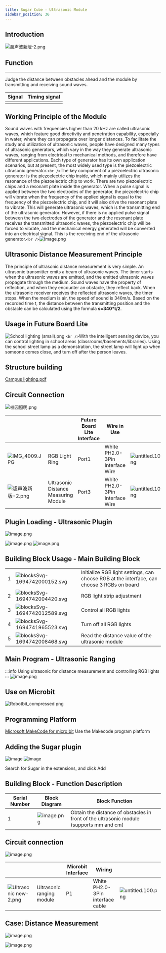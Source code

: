 ```yaml
---
title: Sugar Cube - Ultrasonic Module
sidebar_position: 36
---
```

## Introduction

![超声波新版-2.png](1694661592690-67fa06c3-5a08-4075-983b-4bcebf667a97.png)

## Function

---

Judge the distance between obstacles ahead and the module by transmitting and receiving sound waves.

| **Signal** | Timing signal |
| ---------------- | ------------- |
|                  |               |

## Working Principle of the Module

Sound waves with frequencies higher than 20 kHz are called ultrasonic waves, which feature good directivity and penetration capability, especially in water, where they can propagate over longer distances. To facilitate the study and utilization of ultrasonic waves, people have designed many types of ultrasonic generators, which vary in the way they generate ultrasonic waves, ranging from electrical to mechanical methods, and therefore have different applications. Each type of generator has its own application scenarios, but at present, the most widely used type is the piezoelectric ultrasonic generator.`<br />`The key component of a piezoelectric ultrasonic generator is the piezoelectric chip inside, which mainly utilizes the resonance of the piezoelectric chip to work. There are two piezoelectric chips and a resonant plate inside the generator. When a pulse signal is applied between the two electrodes of the generator, the piezoelectric chip will vibrate when the frequency of the applied signal is equal to the frequency of the piezoelectric chip, and it will also drive the resonant plate to vibrate. This will generate ultrasonic waves, which is the transmitting end of the ultrasonic generator. However, if there is no applied pulse signal between the two electrodes of the generator and the resonant plate receives the transmitted ultrasonic waves, the piezoelectric chip will be forced to vibrate, and the mechanical energy generated will be converted into an electrical signal. This is the receiving end of the ultrasonic generator.`<br />`![image.png](1706860900635-982f319c-fe30-4659-b50b-9ce326da76ac.png)

## **Ultrasonic Distance Measurement Principle**

The principle of ultrasonic distance measurement is very simple. An ultrasonic transmitter emits a beam of ultrasonic waves. The timer starts when the ultrasonic waves are emitted, and the emitted ultrasonic waves propagate through the medium. Sound waves have the property of reflection, and when they encounter an obstacle, they reflect back. When the ultrasonic receiver receives the reflected ultrasonic waves, the timer stops. When the medium is air, the speed of sound is 340m/s. Based on the recorded time t, the distance between the transmitting position and the obstacle can be calculated using the formula **s=340*t/2**.

## Usage in Future Board Lite

![School lighting (small).png](1694672698085-a2be02f2-1af4-43dc-a326-14ef440cbaf7.png) `<br />`With the intelligent sensing device, you can control lighting in school areas (classrooms/basements/libraries). Using the school street lamp as a demonstration, the street lamp will light up when someone comes close, and turn off after the person leaves.

## **Structure building**

[Campus lighting.pdf](https://www.yuque.com/attachments/yuque/0/2024/pdf/488591/1706860548681-cb1e06cf-6439-43b7-92a7-9bf4b30c6c25.pdf)

## Circuit Connection

![校园照明.png](1694744305598-7827dc6c-6cac-4964-8103-5ad749eb47f5.png)

|                                                                           |                                      | Future Board Lite Interface | Wire in Use                     |                                                                           |
| ------------------------------------------------------------------------- | ------------------------------------ | --------------------------- | ------------------------------- | ------------------------------------------------------------------------- |
| ![IMG_4009.JPG](1694743956158-1282f2e1-dc0d-41c0-869c-58bd3e29ecac.jpeg)    | RGB Light Ring                       | Port1                       | White PH2.0-3Pin Interface Wire | ![untitled.100.png](1694663456622-fdd52039-7a0c-451f-96a0-feabdc797516.png) |
| ![超声波新版-2.png](1694661592690-67fa06c3-5a08-4075-983b-4bcebf667a97.png) | Ultrasonic Distance Measuring Module | Port3                       | White PH2.0-3Pin Interface Wire | ![untitled.100.png](1694663456622-fdd52039-7a0c-451f-96a0-feabdc797516.png) |

## Plugin Loading - Ultrasonic Plugin

![image.png](1694741817971-69923e94-5b0c-4b30-a90d-00a6c7313ebf.png)

![image.png](1694741854532-1d37e706-23e9-4264-b151-e55b12e9d054.png)
![image.png](1694741879458-eeeb75ca-bb2e-445e-b0f9-90325d2e6c47.png)

## Building Block Usage - Main Building Block

|   |                                                                                      |                                                                                            |
| - | ------------------------------------------------------------------------------------ | ------------------------------------------------------------------------------------------ |
| 1 | ![blocksSvg-1694742000152.svg](1694742020587-ab938944-54e5-4bbc-a008-94e14f37a8d5.svg) | Initialize RGB light settings, can choose RGB at the interface, can choose 3 RGBs on board |
| 2 | ![blocksSvg-1694742004420.svg](1694742020588-8d2119a8-f77b-4102-8d1a-46d46ee9aee5.svg) | RGB light strip adjustment                                                                 |
| 3 | ![blocksSvg-1694742012589.svg](1694742020589-6d49af30-241f-49db-8ca9-eac8550822c2.svg) | Control all RGB lights                                                                     |
| 4 | ![blocksSvg-1694741965523.svg](1694741974494-46990771-1d5f-457a-802e-3071c1952007.svg) | Turn off all RGB lights                                                                    |
| 5 | ![blocksSvg-1694742008468.svg](1694742020589-c98f0526-543a-4647-9c71-153f10265650.svg) | Read the distance value of the ultrasonic module                                           |

## Main Program - Ultrasonic Ranging

:::info
Using ultrasonic for distance measurement and controlling RGB lights
:::
![image.png](1694672435428-db3258ee-9d05-4d2e-a221-01d9ef8b4397.png)

## Use on Microbit

![Robotbit_compressed.png](1709112761000-c84282ba-fe71-45c1-8ad4-8e7f6fc4738f.png)

## Programming Platform

[Microsoft MakeCode for micro:bit](https://makecode.microbit.org/#editor)  Use the Makecode program platform

## Adding the Sugar plugin

![image](1709111597414-08605e4f-d626-474f-9c07-ead8ba9f12f1.png)
![image](1709111641678-73b61119-c29c-4b48-add7-375ce9a15935.png)

Search for Sugar in the extensions, and click Add

## Building Block - Function Description

| Serial Number | Block Diagram                                                      | Block Function                                                                          |
| ------------- | ------------------------------------------------------------------ | --------------------------------------------------------------------------------------- |
| 1             | ![image.png](1709707337850-fa45e23b-fbdc-4412-bdc7-a8fba0b2d42a.png) | Obtain the distance of obstacles in front of the ultrasonic module (supports mm and cm) |

## Circuit connection

![image.png](1709782177840-0303b98a-e042-4522-838f-5e8a3604cd23.png)

|                                                                               |                           | Microbit Interface | Wiring                           |                                                                           |
| ----------------------------------------------------------------------------- | ------------------------- | ------------------ | -------------------------------- | ------------------------------------------------------------------------- |
| ![Ultrasonic new-2.png](1694661592690-67fa06c3-5a08-4075-983b-4bcebf667a97.png) | Ultrasonic ranging module | P1                 | White PH2.0-3Pin interface cable | ![untitled.100.png](1694663456622-fdd52039-7a0c-451f-96a0-feabdc797516.png) |

## Case: Distance Measurement

![image.png](1709707316847-4e4feae1-b171-4400-9ae2-288525336430.png)

![image.png](1709707310038-c50c1426-2ecc-4eac-81f6-f0fb32fedd70.png)

